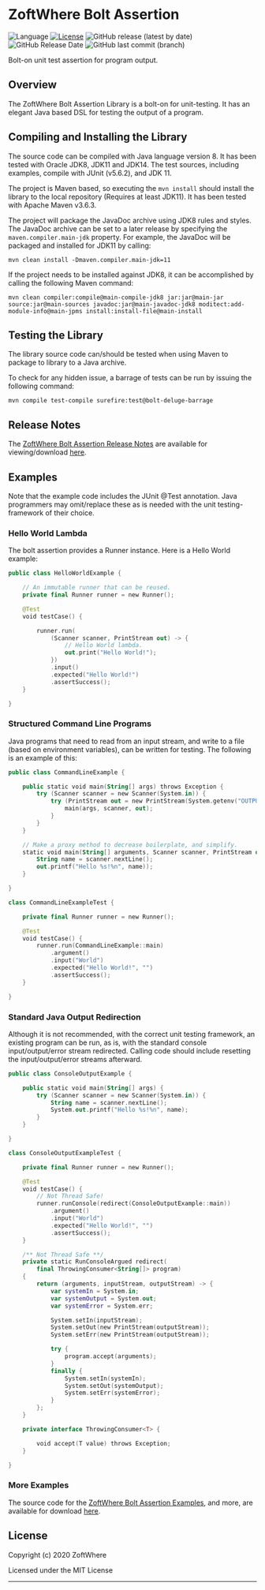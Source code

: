 # ZoftWhere Bolt Assertion

![Language](https://img.shields.io/github/languages/top/ZoftWhere/bolt-assertion)
[![License](https://img.shields.io/github/license/ZoftWhere/bolt-assertion)](https://github.com/ZoftWhere/bolt-assertion/blob/master/license.txt)
![GitHub release (latest by date)](https://img.shields.io/github/v/release/ZoftWhere/bolt-assertion)
![GitHub Release Date](https://img.shields.io/github/release-date/ZoftWhere/bolt-assertion)
![GitHub last commit (branch)](https://img.shields.io/github/last-commit/ZoftWhere/bolt-assertion/master?label=master%20updated)

Bolt-on unit test assertion for program output.

## Overview

The ZoftWhere Bolt Assertion Library is a bolt-on for unit-testing. It has an elegant Java based DSL for testing the output of a program.

## Compiling and Installing the Library

The source code can be compiled with Java language version 8. It has been tested with Oracle JDK8, JDK11 and JDK14. The test sources,
including examples, compile with JUnit \(v5.6.2\), and JDK 11.

The project is Maven based, so executing the ```mvn install``` should install the library to the local repository \(Requires at least
JDK11\). It has been tested with Apache Maven v3.6.3.

The project will package the JavaDoc archive using JDK8 rules and styles. The JavaDoc archive can be set to a later release by specifying
the ```maven.compiler.main-jdk``` property. For example, the JavaDoc will be packaged and installed for JDK11 by calling:

``` shell script
mvn clean install -Dmaven.compiler.main-jdk=11
```

If the project needs to be installed against JDK8, it can be accomplished by calling the following Maven command:

``` shell script
mvn clean compiler:compile@main-compile-jdk8 jar:jar@main-jar source:jar@main-sources javadoc:jar@main-javadoc-jdk8 moditect:add-module-info@main-jpms install:install-file@main-install
```

## Testing the Library

The library source code can/should be tested when using Maven to package to library to a Java archive.

To check for any hidden issue, a barrage of tests can be run by issuing the following command:

``` shell script
mvn compile test-compile surefire:test@bolt-deluge-barrage
```

## Release Notes

The [ZoftWhere Bolt Assertion Release Notes](/main-github/release-notes) are available for
viewing/download [here](/main-github/release-notes).

## Examples

Note that the example code includes the JUnit @Test annotation. Java programmers may omit/replace these as is needed with the unit
testing-framework of their choice.

### Hello World Lambda

The bolt assertion provides a Runner instance. Here is a Hello World example:

``` kotlin
public class HelloWorldExample {

    // An immutable runner that can be reused.
    private final Runner runner = new Runner();

    @Test
    void testCase() {

        runner.run(
            (Scanner scanner, PrintStream out) -> {
                // Hello World lambda.
                out.print("Hello World!");
            })
            .input()
            .expected("Hello World!")
            .assertSuccess();
    }

}
```

### Structured Command Line Programs

Java programs that need to read from an input stream, and write to a file \(based on environment variables\), can be written for testing.
The following is an example of this:

``` kotlin
public class CommandLineExample {

    public static void main(String[] args) throws Exception {
        try (Scanner scanner = new Scanner(System.in)) {
            try (PrintStream out = new PrintStream(System.getenv("OUTPUT_PATH"))) {
                main(args, scanner, out);
            }
        }
    }

    // Make a proxy method to decrease boilerplate, and simplify.
    static void main(String[] arguments, Scanner scanner, PrintStream out) {
        String name = scanner.nextLine();
        out.printf("Hello %s!%n", name));
    }

}
```

``` kotlin
class CommandLineExampleTest {

    private final Runner runner = new Runner();

    @Test
    void testCase() {
        runner.run(CommandLineExample::main)
            .argument()
            .input("World")
            .expected("Hello World!", "")
            .assertSuccess();
    }

}
```

### Standard Java Output Redirection

Although it is not recommended, with the correct unit testing framework, an existing program can be run, as is, with the standard console
input/output/error stream redirected. Calling code should include resetting the input/output/error streams afterward.

``` kotlin
public class ConsoleOutputExample {

    public static void main(String[] args) {
        try (Scanner scanner = new Scanner(System.in)) {
            String name = scanner.nextLine();
            System.out.printf("Hello %s!%n", name);
        }
    }

}
```

``` kotlin
class ConsoleOutputExampleTest {

    private final Runner runner = new Runner();

    @Test
    void testCase() {
        // Not Thread Safe!
        runner.runConsole(redirect(ConsoleOutputExample::main))
            .argument()
            .input("World")
            .expected("Hello World!", "")
            .assertSuccess();
    }

    /** Not Thread Safe **/
    private static RunConsoleArgued redirect(
        final ThrowingConsumer<String[]> program)
    {
        return (arguments, inputStream, outputStream) -> {
            var systemIn = System.in;
            var systemOutput = System.out;
            var systemError = System.err;

            System.setIn(inputStream);
            System.setOut(new PrintStream(outputStream));
            System.setErr(new PrintStream(outputStream));

            try {
                program.accept(arguments);
            }
            finally {
                System.setIn(systemIn);
                System.setOut(systemOutput);
                System.setErr(systemError);
            }
        };
    }

    private interface ThrowingConsumer<T> {

        void accept(T value) throws Exception;
    }

}
```

### More Examples

The source code for the [ZoftWhere Bolt Assertion Examples](/test-java/example), and more, are available for
download [here](/test-java/example).

## License

Copyright (c) 2020 ZoftWhere

Licensed under the MIT License

------